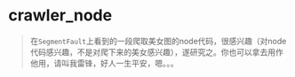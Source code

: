 # crawler_node
> 在`SegmentFault`上看到的一段爬取美女图的node代码，很感兴趣（对node代码感兴趣，不是对爬下来的美女感兴趣），遂研究之。你也可以拿去用作他用，请叫我雷锋，好人一生平安，嗯。。。
